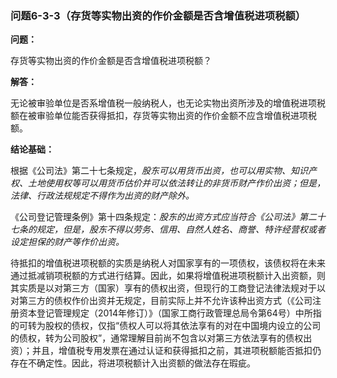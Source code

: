 ### 问题6-3-3（存货等实物出资的作价金额是否含增值税进项税额）

**问题：**

存货等实物出资的作价金额是否含增值税进项税额？

**解答：**

无论被审验单位是否系增值税一般纳税人，也无论实物出资所涉及的增值税进项税额在被审验单位能否获得抵扣，存货等实物出资的作价金额不应含增值税进项税额。

**结论基础：**

根据《公司法》第二十七条规定，*股东可以用货币出资，也可以用实物、知识产权、土地使用权等可以用货币估价并可以依法转让的非货币财产作价出资；但是，法律、行政法规规定不得作为出资的财产除外。*

《公司登记管理条例》第十四条规定：*股东的出资方式应当符合《公司法》第二十七条的规定，但是，股东不得以劳务、信用、自然人姓名、商誉、特许经营权或者设定担保的财产等作价出资。*

待抵扣的增值税进项税额的实质是纳税人对国家享有的一项债权，该债权将在未来通过抵减销项税额的方式进行结算。因此，如果将增值税进项税额计入出资额，则其实质是以对第三方（国家）享有的债权出资，但现行的工商登记法律法规对于以对第三方的债权作价出资并无规定，目前实际上并不允许该种出资方式（《公司注册资本登记管理规定（2014年修订）》（国家工商行政管理总局令第64号）中所指的可转为股权的债权，仅指“债权人可以将其依法享有的对在中国境内设立的公司的债权，转为公司股权”，通常理解目前尚不包含以对第三方依法享有的债权出资）；并且，增值税专用发票在通过认证和获得抵扣之前，其进项税额能否抵扣仍存在不确定性。因此，将进项税额计入出资额的做法存在瑕疵。